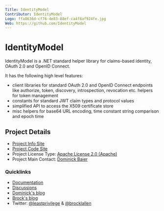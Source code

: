 ```yaml
---
Title: IdentityModel
Contributor: IdentityModel
Logo: ffa8636d-cf76-4e83-88ef-ca4f8af924fe.jpg
Web: https://github.com/IdentityModel
---
```

# IdentityModel

IdentityModel is a .NET standard helper library for claims-based identity, OAuth 2.0 and OpenID Connect.

It has the following high level features:

* client libraries for standard OAuth 2.0 and OpenID Connect endpoints like authorize, token, discovery, introspection, revocation etc.
helpers for token management
* constants for standard JWT claim types and protocol values
* simplified API to access the X509 certificate store
* misc helpers for base64 URL encoding, time constant string comparison and epoch time

## Project Details

* [Project Info Site](https://github.com/IdentityModel)
* [Project Code Site](https://github.com/IdentityModel/IdentityModel2)
* Project License Type: [Apache License 2.0 (Apache)](https://github.com/IdentityModel/IdentityModel2/blob/master/LICENSE)
* Project Main Contact: [Dominick Baier](https://github.com/leastprivilege)

### Quicklinks

* [Documentation](https://identitymodel.readthedocs.io)
* [Discussions](https://github.com/IdentityModel/IdentityModel2/issues)
* [Dominick's blog](https://leastprivilege.com/)
* [Brock's blog](https://brockallen.com/)
* Twitter: [@leastprivilege](https://twitter.com/leastprivilege) & 
           [@brocklallen](https://twitter.com/brocklallen)

